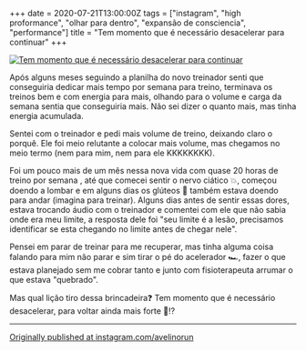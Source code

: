 +++
date = 2020-07-21T13:00:00Z
tags = ["instagram", "high proformance", "olhar para dentro", "expansão de consciencia", "performance"]
title = "Tem momento que é necessário desacelerar para continuar"
+++

[![Tem momento que é necessário desacelerar para continuar](/quote/desacelerar.png)](https://www.instagram.com/p/CC6Lh86BNee/)

Após alguns meses seguindo a planilha do novo treinador senti que conseguiria dedicar mais tempo por semana para treino, terminava os treinos bem e com energia para mais, olhando para o volume e carga da semana sentia que conseguiria mais. Não sei dizer o quanto mais, mas tinha energia acumulada.

Sentei com o treinador e pedi mais volume de treino, deixando claro o porquê. Ele foi meio relutante a colocar mais volume, mas chegamos no meio termo (nem para mim, nem para ele KKKKKKKK).

Foi um pouco mais de um mês nessa nova vida com quase 20 horas de treino por semana ,  até que comecei sentir o nervo ciático 💥, começou doendo a lombar e em alguns dias os glúteos 🍑 também estava doendo para andar (imagina para treinar).
Alguns dias antes de sentir essas dores, estava trocando áudio com o treinador e comentei com ele que não sabia onde era meu limite, a resposta dele foi "seu limite é a lesão, precisamos identificar se esta chegando no limite antes de chegar nele".

Pensei em parar de treinar para me recuperar, mas tinha alguma coisa falando para mim não parar e sim tirar o pé do acelerador 🏎️, fazer o que estava planejado sem me cobrar tanto e junto com fisioterapeuta arrumar o que estava "quebrado".

Mas qual lição tiro dessa brincadeira❓
Tem momento que é necessário desacelerar, para voltar ainda mais forte 💪⁉️

----

[Originally published at instagram.com/avelinorun](https://www.instagram.com/p/CC6Lh86BNee/)

